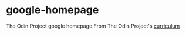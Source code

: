 # google-homepage

The Odin Project google homepage
From The Odin Project's [curriculum](http://www.theodinproject.com/courses/web-development-101/lessons/html-css)